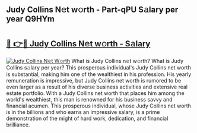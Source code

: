 ## Judy Collins N𝚎t w𝚘rth - Part-qPU S𝚊lary per year Q9HYm

# <h2><a href="http://gc3618r.nevu.top/?p=Judy+Collins">🔗 👉🔴 Judy Collins N𝚎t w𝚘rth - S𝚊lary</a></h2>

[![Judy Collins N𝚎t W𝚘rth](https://i.imgur.com/Oavwk0R.jpeg)](http://gc3618r.nevu.top/?p=Judy+Collins)
What is Judy Collins n𝚎t w𝚘rth? What is Judy Collins s𝚊lary per year?
This prosperous individual's Judy Collins net worth is substantial, making him one of the wealthiest in his profession. His yearly remuneration is impressive, but Judy Collins net worth is rumored to be even larger as a result of his diverse business activities and extensive real estate portfolio. With a Judy Collins net worth that places him among the world's wealthiest, this man is renowned for his business savvy and financial acumen. This prosperous individual, whose Judy Collins net worth is in the billions and who earns an impressive salary, is a prime demonstration of the might of hard work, dedication, and financial brilliance.
